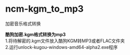 # ncm-kgm_to_mp3            
加密音乐格式转换            

**酷狗加密.kgm格式转换为mp3**     
</br>1.将待解密的.kgm文件放入酷狗KGM转MP3或者FLAC文件夹  
</br>2.运行unlock-kugou-windows-amd64-alpha2.exe程序         
